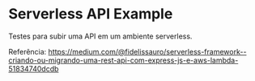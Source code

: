# Serverless API Example

Testes para subir uma API em um ambiente serverless.

Referência:
https://medium.com/@fidelissauro/serverless-framework-️-criando-ou-migrando-uma-rest-api-com-express-js-e-aws-lambda-51834740dcdb
